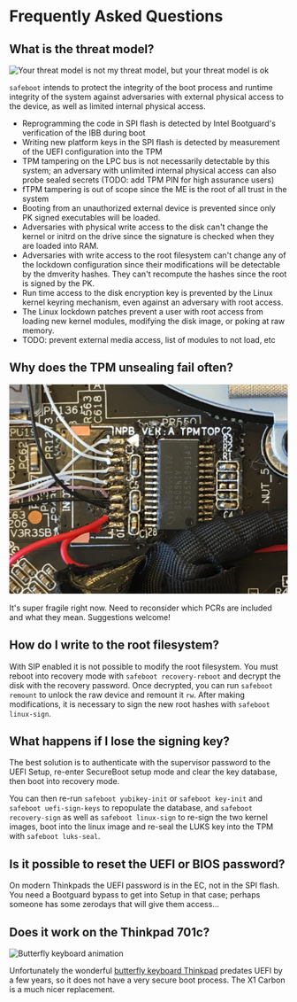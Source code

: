 # Frequently Asked Questions

## What is the threat model?
![Your threat model is not my threat model, but your threat model is ok](https://live.staticflickr.com/5575/31437292510_99ffd0dd11_b.jpg)

`safeboot` intends to protect the integrity of the boot process and
runtime integrity of the system against adversaries with external physical
access to the device, as well as limited internal physical access.

* Reprogramming the code in SPI flash is detected by Intel Bootguard's verification of the IBB during boot
* Writing new platform keys in the SPI flash is detected by measurement of the UEFI configuration into the TPM
* TPM tampering on the LPC bus is not necessarily detectable by this system; an adversary with unlimited internal physical access can also probe sealed secrets
(TODO: add TPM PIN for high assurance users)
* fTPM tampering is out of scope since the ME is the root of all trust in the system
* Booting from an unauthorized external device is prevented since only PK signed executables will be loaded.
* Adversaries with physical write access to the disk can't change the kernel or initrd on the drive since the signature is checked when they are loaded into RAM.
* Adversaries with write access to the root filesystem can't change any of the lockdown configuration since their modifications will be detectable by the dmverity hashes.  They can't recompute the hashes since the root is signed by the PK.
* Run time access to the disk encryption key is prevented by the Linux kernel keyring mechanism, even against an adversary with root access.
* The Linux lockdown patches prevent a user with root access from loading new kernel modules, modifying the disk image, or poking at raw memory.
* TODO: prevent external media access, list of modules to not load, etc

## Why does the TPM unsealing fail often?
![TPM with wires soldered to the pins](images/tpm.jpg)

It's super fragile right now.  Need to reconsider which PCRs are included
and what they mean.  Suggestions welcome!

## How do I write to the root filesystem?
With SIP enabled it is not possible to modify the root filesystem.
You must reboot into recovery mode with `safeboot recovery-reboot`
and decrypt the disk with the recovery password.  Once decrypted,
you can run `safeboot remount` to unlock the raw device and remount
it `rw`.  After making modifications, it is necessary to sign
the new root hashes with `safeboot linux-sign`.

## What happens if I lose the signing key?
The best solution is to authenticate with the supervisor password
to the UEFI Setup, re-enter SecureBoot setup mode and clear the key
database, then boot into recovery mode.

You can then re-run `safeboot yubikey-init` or `safeboot key-init`
and `safeboot uefi-sign-keys` to repopulate the database, and
`safeboot recovery-sign` as well as `safeboot linux-sign` to re-sign
the two kernel images, boot into the linux image and re-seal the LUKS
key into the TPM with `safeboot luks-seal`.

## Is it possible to reset the UEFI or BIOS password?
On modern Thinkpads the UEFI password is in the EC, not in the
SPI flash.  You need a Bootguard bypass to get into Setup in that
case; perhaps someone has some zerodays that will give them access...

## Does it work on the Thinkpad 701c?
![Butterfly keyboard animation](https://farm1.staticflickr.com/793/39371776450_a8b0cd4184_o_d.gif)

Unfortunately the wonderful [butterfly keyboard Thinkpad](https://trmm.net/Butterfly)
predates UEFI by a few years, so it does not have a very secure
boot process.  The X1 Carbon is a much nicer replacement.
